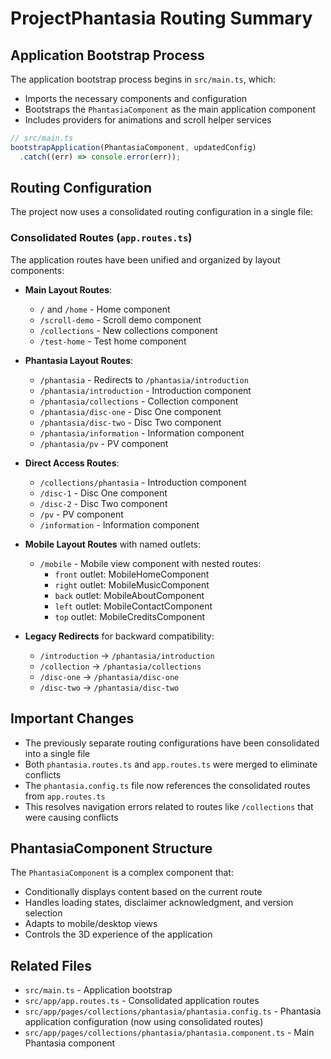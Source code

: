 # ProjectPhantasia Routing Summary

## Application Bootstrap Process

The application bootstrap process begins in `src/main.ts`, which:
- Imports the necessary components and configuration
- Bootstraps the `PhantasiaComponent` as the main application component
- Includes providers for animations and scroll helper services

```typescript
// src/main.ts
bootstrapApplication(PhantasiaComponent, updatedConfig)
  .catch((err) => console.error(err));
```

## Routing Configuration

The project now uses a consolidated routing configuration in a single file:

### Consolidated Routes (`app.routes.ts`)

The application routes have been unified and organized by layout components:

- **Main Layout Routes**:
  - `/` and `/home` - Home component
  - `/scroll-demo` - Scroll demo component
  - `/collections` - New collections component
  - `/test-home` - Test home component

- **Phantasia Layout Routes**:
  - `/phantasia` - Redirects to `/phantasia/introduction`
  - `/phantasia/introduction` - Introduction component
  - `/phantasia/collections` - Collection component
  - `/phantasia/disc-one` - Disc One component
  - `/phantasia/disc-two` - Disc Two component
  - `/phantasia/information` - Information component
  - `/phantasia/pv` - PV component

- **Direct Access Routes**:
  - `/collections/phantasia` - Introduction component
  - `/disc-1` - Disc One component
  - `/disc-2` - Disc Two component
  - `/pv` - PV component
  - `/information` - Information component

- **Mobile Layout Routes** with named outlets:
  - `/mobile` - Mobile view component with nested routes:
    - `front` outlet: MobileHomeComponent
    - `right` outlet: MobileMusicComponent
    - `back` outlet: MobileAboutComponent
    - `left` outlet: MobileContactComponent
    - `top` outlet: MobileCreditsComponent

- **Legacy Redirects** for backward compatibility:
  - `/introduction` → `/phantasia/introduction`
  - `/collection` → `/phantasia/collections`
  - `/disc-one` → `/phantasia/disc-one`
  - `/disc-two` → `/phantasia/disc-two`

## Important Changes

- The previously separate routing configurations have been consolidated into a single file
- Both `phantasia.routes.ts` and `app.routes.ts` were merged to eliminate conflicts
- The `phantasia.config.ts` file now references the consolidated routes from `app.routes.ts`
- This resolves navigation errors related to routes like `/collections` that were causing conflicts

## PhantasiaComponent Structure

The `PhantasiaComponent` is a complex component that:
- Conditionally displays content based on the current route
- Handles loading states, disclaimer acknowledgment, and version selection
- Adapts to mobile/desktop views
- Controls the 3D experience of the application

## Related Files

- `src/main.ts` - Application bootstrap
- `src/app/app.routes.ts` - Consolidated application routes
- `src/app/pages/collections/phantasia/phantasia.config.ts` - Phantasia application configuration (now using consolidated routes)
- `src/app/pages/collections/phantasia/phantasia.component.ts` - Main Phantasia component 